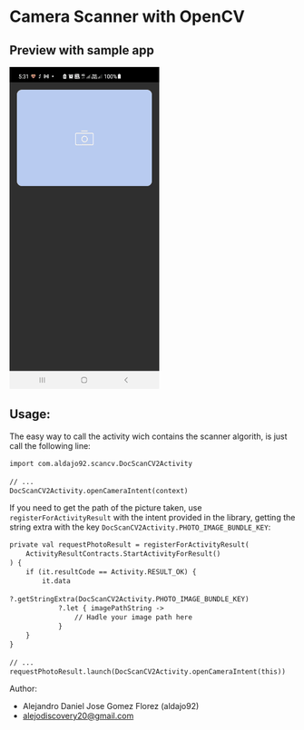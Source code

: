 # Camera Scanner with OpenCV #

## Preview with sample app ##

![](.media/evidence1.gif)

## Usage:

The easy way to call the activity wich contains the scanner algorith, is just call the following line:
```
import com.aldajo92.scancv.DocScanCV2Activity

// ...
DocScanCV2Activity.openCameraIntent(context)
```

If you need to get the path of the picture taken, use `registerForActivityResult` with the intent provided in the library, getting the string extra with the key `DocScanCV2Activity.PHOTO_IMAGE_BUNDLE_KEY`:
```
private val requestPhotoResult = registerForActivityResult(
    ActivityResultContracts.StartActivityForResult()
) {
    if (it.resultCode == Activity.RESULT_OK) {
        it.data
            ?.getStringExtra(DocScanCV2Activity.PHOTO_IMAGE_BUNDLE_KEY)
            ?.let { imagePathString ->
                // Hadle your image path here
            }
    }
}

// ...
requestPhotoResult.launch(DocScanCV2Activity.openCameraIntent(this))
```

Author:
- Alejandro Daniel Jose Gomez Florez (aldajo92)
- alejodiscovery20@gmail.com
